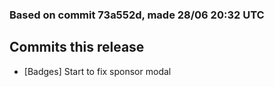 ### Based on commit 73a552d, made 28/06 20:32 UTC
## Commits this release
  - [Badges] Start to fix sponsor modal